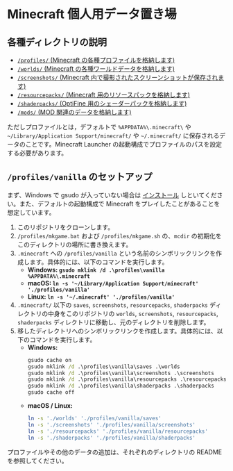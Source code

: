 # Minecraft 個人用データ置き場

## 各種ディレクトリの説明

- [`/profiles/` (Minecraft の各種プロファイルを格納します)](profiles/README.md)
- [`/worlds/` (Minecraft の各種ワールドデータを格納します)](worlds/README.md)
- [`/screenshots/` (Minecraft 内で撮影されたスクリーンショットが保存されます)](screenshots/README.md)
- [`/resourcepacks/` (Minecraft 用のリソースパックを格納します)](resourcepacks/README.md)
- [`/shaderpacks/` (OptiFine 用のシェーダーパックを格納します)](shaderpacks/README.md)
- [`/mods/` (MOD 関連のデータを格納します)](mods/README.md)

ただしプロファイルとは，デフォルトで `%APPDATA%\.minecraft\` や `~/Library/Application Support/minecraft/` や `~/.minecraft/` に保存されるデータのことです。Minecraft Launcher の起動構成でプロファイルのパスを設定する必要があります。

## `/profiles/vanilla` のセットアップ

まず、Windows で gsudo が入っていない場合は [インストール](https://gerardog.github.io/gsudo/docs/install) しといてください。また、デフォルトの起動構成で Minecraft をプレイしたことがあることを想定しています。

1. このリポジトリをクローンします。
2. `/profiles/mkgame.bat` および `/profiles/mkgame.sh` の、`mcdir` の初期化をこのディレクトリの場所に書き換えます。
3. `.minecraft` への `/profiles/vanilla` という名前のシンボリックリンクを作成します。具体的には、以下のコマンドを実行します。
    - **Windows: `gsudo mklink /d .\profiles\vanilla %APPDATA%\.minecraft`**
    - **macOS: `ln -s '~/Library/Application Support/minecraft' './profiles/vanilla'`**
    - **Linux: `ln -s '~/.minecraft' './profiles/vanilla'`**
4. `.minecraft/` 以下の `saves`, `screenshots`, `resourcepacks`, `shaderpacks` ディレクトリの中身をこのリポジトリの `worlds`, `screenshots`, `resourcepacks`, `shaderpacks` ディレクトリに移動し、元のディレクトリを削除します。
5. 移したディレクトリへのシンボリックリンクを作成します。具体的には、以下のコマンドを実行します。
    - **Windows:**
        ```cmd
        gsudo cache on
        gsudo mklink /d .\profiles\vanilla\saves .\worlds
        gsudo mklink /d .\profiles\vanilla\screenshots .\screenshots
        gsudo mklink /d .\profiles\vanilla\resourcepacks .\resourcepacks
        gsudo mklink /d .\profiles\vanilla\shaderpacks .\shaderpacks
        gsudo cache off
        ```
    - **macOS / Linux:**
        ```sh
        ln -s './worlds' './profiles/vanilla/saves'
        ln -s './screenshots' './profiles/vanilla/screenshots'
        ln -s './resourcepacks' './profiles/vanilla/resourcepacks'
        ln -s './shaderpacks' './profiles/vanilla/shaderpacks'
        ```

プロファイルやその他のデータの追加は、それぞれのディレクトリの README を参照してください。
